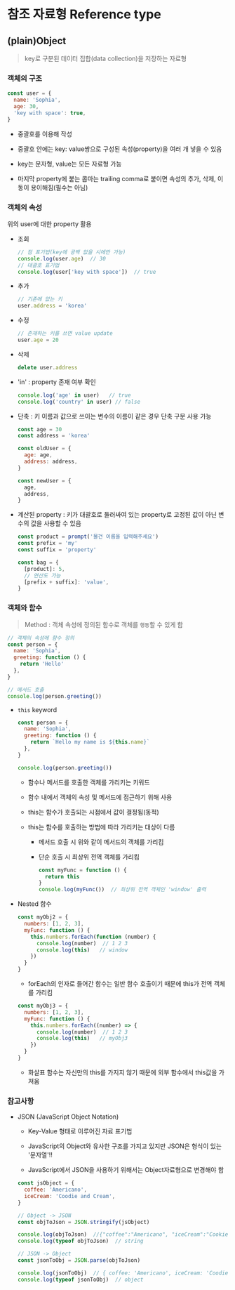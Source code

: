 # 참조 자료형 Reference type

## (plain)Object

> key로 구분된 데이터 집합(data collection)을 저장하는 자료형

### 객체의 구조
```js
const user = {
  name: 'Sophia',
  age: 30,
  'key with space': true,
}
```
- 중괄호를 이용해 작성

- 중괄호 안에는 key: value쌍으로 구성된 속성(property)을 여러 개 넣을 수 있음

- key는 문자형, value는 모든 자료형 가능

- 마지막 property에 붙는 콤마는 trailing comma로 붙이면 속성의 추가, 삭제, 이동이 용이해짐(필수는 아님)


### 객체의 속성
위의 user에 대한 property 활용

- 조회
  ```js
  // 점 표기법(key에 공백 없을 시에만 가능)
  console.log(user.age)  // 30
  // 대괄호 표기법
  console.log(user['key with space'])  // true
  ```

- 추가
  ```js
  // 기존에 없는 키
  user.address = 'korea'
  ```

- 수정
  ```js
  // 존재하는 키를 쓰면 value update
  user.age = 20
  ```

- 삭제
  ```js
  delete user.address
  ```

- 'in' : property 존재 여부 확인
  ```js
  console.log('age' in user)   // true
  console.log('country' in user) // false
  ```

- 단축 : 키 이름과 값으로 쓰이는 변수의 이름이 같은 경우 단축 구문 사용 가능
  ```js
  const age = 30
  const address = 'korea'

  const oldUser = {
    age: age,
    address: address,
  }

  const newUser = {
    age,
    address,
  }
  ```

- 계산된 property : 키가 대괄호로 둘러싸여 있는 property로 고정된 값이 아닌 변수의 값을 사용할 수 있음
  ```js
  const product = prompt('물건 이름을 입력해주세요')
  const prefix = 'my'
  const suffix = 'property'

  const bag = {
    [product]: 5,
    // 연산도 가능
    [prefix + suffix]: 'value',
  }
  ```


### 객체와 함수

> Method : 객체 속성에 정의된 함수로 객체를 `행동`할 수 있게 함

```js
// 객체의 속성에 함수 정의
const person = {
  name: 'Sophia',
  greeting: function () {
    return 'Hello'
  },
}

// 메서드 호출
console.log(person.greeting())
```

- `this` keyword
  ```js
  const person = {
    name: 'Sophia',
    greeting: function () {
      return `Hello my name is ${this.name}`
    },
  }

  console.log(person.greeting())
  ```
  - 함수나 메서드를 호출한 객체를 가리키는 키워드

  - 함수 내에서 객체의 속성 및 메서드에 접근하기 위해 사용

  - this는 함수가 호출되는 시점에서 값이 결정됨(동적)

  - this는 함수를 호출하는 방법에 따라 가리키는 대상이 다름

    - 메서드 호출 시 위와 같이 메서드의 객체를 가리킴

    - 단순 호출 시 최상위 전역 객체를 가리킴
      ```js
      const myFunc = function () {
        return this
      }
      console.log(myFunc())  // 최상위 전역 객체인 'window' 출력
      ```

- Nested 함수
  ```js
  const myObj2 = {
    numbers: [1, 2, 3],
    myFunc: function () {
      this.numbers.forEach(function (number) {
        console.log(number)  // 1 2 3
        console.log(this)   // window
      })
    }
  }
  ```
  - forEach의 인자로 들어간 함수는 일반 함수 호출이기 때문에 this가 전역 객체를 가리킴

  ```js
  const myObj3 = {
    numbers: [1, 2, 3],
    myFunc: function () {
      this.numbers.forEach((number) => {
        console.log(number)  // 1 2 3
        console.log(this)   // myObj3
      })
    }
  }
  ```
  - 화살표 함수는 자신만의 this를 가지지 않기 때문에 외부 함수에서 this값을 가져옴


### 참고사항
- JSON (JavaScript Object Notation)
  - Key-Value 형태로 이루어진 자료 표기법

  - JavaScript의 Object와 유사한 구조를 가지고 있지만 JSON은 형식이 있는 '문자열'!!

  - JavaScript에서 JSON을 사용하기 위해서는 Object자료형으로 변경해야 함

  ```js
  const jsObject = {
    coffee: 'Americano',
    iceCream: 'Coodie and Cream',
  }
  ```
  ```js
  // Object -> JSON
  const objToJson = JSON.stringify(jsObject)

  console.log(objToJson)  //{"coffee":"Americano", "iceCream":"Cookie and Cream"}
  console.log(typeof objToJson)  // string
  ```
  ```js
  // JSON -> Object
  const jsonToObj = JSON.parse(objToJson)

  console.log(jsonToObj)  // { coffee: 'Americano', iceCream: 'Coodie and Cream' }
  console.log(typeof jsonToObj)  // object
  ```